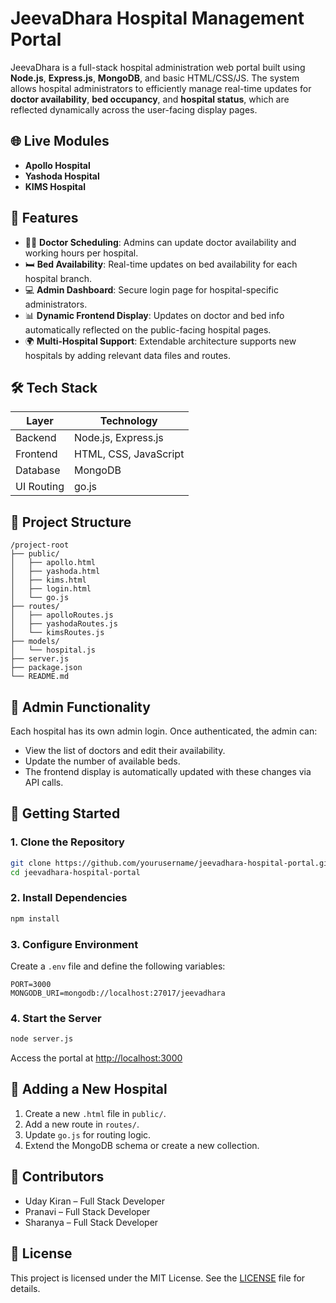 # JeevaDhara Hospital Management Portal

JeevaDhara is a full-stack hospital administration web portal built using **Node.js**, **Express.js**, **MongoDB**, and basic HTML/CSS/JS. The system allows hospital administrators to efficiently manage real-time updates for **doctor availability**, **bed occupancy**, and **hospital status**, which are reflected dynamically across the user-facing display pages.

## 🌐 Live Modules

- **Apollo Hospital**
- **Yashoda Hospital**
- **KIMS Hospital**

## 📌 Features

- 🧑‍⚕️ **Doctor Scheduling**: Admins can update doctor availability and working hours per hospital.
- 🛏️ **Bed Availability**: Real-time updates on bed availability for each hospital branch.
- 💻 **Admin Dashboard**: Secure login page for hospital-specific administrators.
- 📊 **Dynamic Frontend Display**: Updates on doctor and bed info automatically reflected on the public-facing hospital pages.
- 🌍 **Multi-Hospital Support**: Extendable architecture supports new hospitals by adding relevant data files and routes.

## 🛠️ Tech Stack

| Layer       | Technology              |
|-------------|--------------------------|
| Backend     | Node.js, Express.js     |
| Frontend    | HTML, CSS, JavaScript   |
| Database    | MongoDB                 |
| UI Routing  | go.js                   |

## 📂 Project Structure

```
/project-root
├── public/
│   ├── apollo.html
│   ├── yashoda.html
│   ├── kims.html
│   ├── login.html
│   └── go.js
├── routes/
│   ├── apolloRoutes.js
│   ├── yashodaRoutes.js
│   └── kimsRoutes.js
├── models/
│   └── hospital.js
├── server.js
├── package.json
└── README.md
```

## 🔐 Admin Functionality

Each hospital has its own admin login. Once authenticated, the admin can:

- View the list of doctors and edit their availability.
- Update the number of available beds.
- The frontend display is automatically updated with these changes via API calls.

## 🚀 Getting Started

### 1. Clone the Repository

```bash
git clone https://github.com/yourusername/jeevadhara-hospital-portal.git
cd jeevadhara-hospital-portal
```

### 2. Install Dependencies

```bash
npm install
```

### 3. Configure Environment

Create a `.env` file and define the following variables:

```env
PORT=3000
MONGODB_URI=mongodb://localhost:27017/jeevadhara
```

### 4. Start the Server

```bash
node server.js
```

Access the portal at [http://localhost:3000](http://localhost:3000)

## 🧩 Adding a New Hospital

1. Create a new `.html` file in `public/`.
2. Add a new route in `routes/`.
3. Update `go.js` for routing logic.
4. Extend the MongoDB schema or create a new collection.

## 🤝 Contributors

- Uday Kiran – Full Stack Developer
- Pranavi – Full Stack Developer
- Sharanya – Full Stack Developer

## 📄 License

This project is licensed under the MIT License. See the [LICENSE](LICENSE) file for details.
